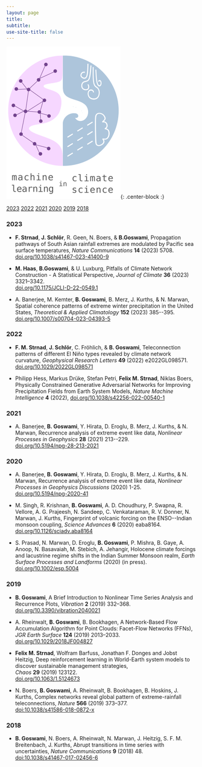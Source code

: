 ```yaml
---
layout: page
title:
subtitle:
use-site-title: false
---
```

![MLCS-Logo](/img/mlcs_logo_small.png){: .center-block :}


[2023](#2023) [2022](#2022) [2021](#2021)
[2020](#2020) [2019](#2019) [2018](#2018)

### 2023
+	**F. Strnad**, **J. Schlör**, R. Geen, N. Boers, & **B.Goswami**,
	Propagation pathways of South Asian rainfall extremes are modulated
	by Pacific sea surface temperatures,
	_Nature Communications_
	**14**
	(2023)
	5708.
    [doi.org/10.1038/s41467-023-41400-9](https://doi.org/10.1038/s41467-023-41400-9)

+	**M. Haas**, **B.Goswami**, & U. Luxburg,
	Pitfalls of Climate Network Construction - A Statistical
	Perspective,
	_Journal of Climate_
	**36**
	(2023)
	3321–3342.  
	[doi.org/10.1175/JCLI-D-22-0549.1](https://doi.org/10.1175/JCLI-D-22-0549.1)

+	A. Banerjee, M. Kemter, **B. Goswami**, B. Merz, J. Kurths, & N. Marwan,
	Spatial coherence patterns of extreme winter precipitation in the
	United States,
	_Theoretical & Applied Climatology_
	**152**
	(2023)
	385--395.  
	[doi.org/10.1007/s00704-023-04393-5](https://doi.org/10.1007/s00704-023-04393-5)


### 2022

+	**F. M. Strnad**, **J. Schlör**, C. Fröhlich, & **B. Goswami**,
	Teleconnection patterns of different El Niño types revealed by
	climate network curvature,
	_Geophysical Research Letters_
	**49**
	(2022)
	e2022GL098571.  
	[doi.org/10.1029/2022GL098571](https://doi.org/10.1029/2022GL098571)

+	Philipp Hess, Markus Drüke, Stefan Petri, **Felix M. Strnad**,
	Niklas Boers,
	Physically Constrained Generative Adversarial Networks for 
	Improving Precipitation Fields from Earth System Models,
	_Nature	Machine Intelligence_
	**4**
	(2022),
    [doi.org/10.1038/s42256-022-00540-1](https://doi.org/10.1038/s42256-022-00540-1)


### 2021
+	A. Banerjee, **B. Goswami**, Y. Hirata, D. Eroglu, B. Merz, J. Kurths, &
    N. Marwan,
    Recurrence analysis of extreme event like data,
    _Nonlinear Processes in Geophysics_
    **28**
    (2021)
    213--229.  
    [doi.org/10.5194/npg-28-213-2021](https://doi.org/10.5194/npg-28-213-2021)


### 2020
+   A. Banerjee, **B. Goswami**, Y. Hirata, D. Eroglu, B. Merz, J. Kurths, &
    N. Marwan,
    Recurrence analysis of extreme event like data,
    _Nonlinear Processes in Geophysics Discussions_
    (2020)
    1-25.  
    [doi.org/10.5194/npg-2020-41](https://doi.org/10.5194/npg-2020-41)

+   M. Singh, R. Krishnan, **B. Goswami**, A. D. Choudhury, P. Swapna, R.
    Vellore, A. G. Prajeesh, N. Sandeep, C. Venkataraman, R. V. Donner,
    N. Marwan, J. Kurths,
    Fingerprint of volcanic forcing on the ENSO--Indian monsoon coupling,
    _Science Advances_
    **6**
    (2020)
    eaba8164.  
    [doi.org/10.1126/sciadv.aba8164](https://doi.org/10.1126/sciadv.aba8164)

+   S. Prasad, N. Marwan, D. Eroglu, **B. Goswami**, P. Mishra, B. Gaye,
    A. Anoop, N. Basavaiah, M. Stebich, A. Jehangir,
    Holocene climate forcings and lacustrine regime shifts in the Indian
    Summer Monsoon realm,
    _Earth Surface Processes and Landforms_
    (2020)
    (in press).  
    [doi.org/10.1002/esp.5004](https://doi.org/10.1002/esp.5004)


### 2019
+   **B. Goswami**,
    A Brief Introduction to Nonlinear Time Series Analysis and Recurrence Plots,
    _Vibration_
    **2**
    (2019)
    332–368.  
    [doi.org/10.3390/vibration2040021](https://doi.org/10.3390/vibration2040021)

+   A. Rheinwalt, **B. Goswami**, B. Bookhagen,
    A Network-Based Flow Accumulation Algorithm for Point Clouds: Facet-Flow Networks (FFNs),
    _JGR Earth Surface_
    **124**
    (2019)
    2013–2033.  
    [doi.org/10.1029/2018JF004827](https://doi.org/10.1029/2018JF004827)

+   **Felix M. Strnad**, Wolfram Barfuss, Jonathan F. Donges and Jobst Heitzig,
    Deep reinforcement learning in World-Earth system models to discover sustainable management strategies,  
    _Chaos_
    **29**
    (2019)
    123122.  
    [doi.org/10.1063/1.5124673](https://doi.org/10.1063/1.5124673)

+   N. Boers, **B. Goswami**, A. Rheinwalt, B. Bookhagen, B. Hoskins, J. Kurths,
    Complex networks reveal global pattern of extreme-rainfall teleconnections,
    _Nature_
    **566**
    (2019)
    373–377.  
    [doi:10.1038/s41586-018-0872-x](https://doi.org/10.1038/s41586-018-0872-x)

### 2018
+   **B. Goswami**, N. Boers, A. Rheinwalt, N. Marwan, J. Heitzig, S. F. M. Breitenbach, J. Kurths,
    Abrupt transitions in time series with uncertainties,
    _Nature Communications_
    **9**
    (2018)
    48.  
    [doi:10.1038/s41467-017-02456-6](http://doi.org/10.1038/s41467-017-02456-6)

